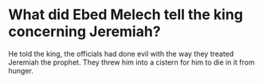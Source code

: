 # What did Ebed Melech tell the king concerning Jeremiah?

He told the king, the officials had done evil with the way they treated Jeremiah the prophet. They threw him into a cistern for him to die in it from hunger.
